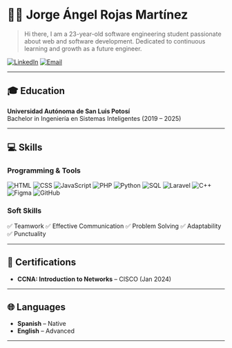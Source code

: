 # 👨‍💻 Jorge Ángel Rojas Martínez

> Hi there, I am a 23-year-old software engineering student passionate about web and software development. Dedicated to continuous learning and growth as a future engineer.

[![LinkedIn](https://img.shields.io/badge/LinkedIn-Profile-blue?style=flat&logo=linkedin)](https://www.linkedin.com/in/jorge-%C3%A1ngel-rojas-mart%C3%ADnez-12292a31b/)
[![Email](https://img.shields.io/badge/Email-jorgeangelrojasmtz@gmail.com-red?style=flat&logo=gmail)](mailto:jorgeangelrojasmtz@gmail.com)

---

## 🎓 Education

**Universidad Autónoma de San Luis Potosí**  
Bachelor in Ingeniería en Sistemas Inteligentes (2019 – 2025)

---

## 💻 Skills

### Programming & Tools
![HTML](https://img.shields.io/badge/HTML-E34F26?style=flat&logo=html5&logoColor=white)
![CSS](https://img.shields.io/badge/CSS-1572B6?style=flat&logo=css3&logoColor=white)
![JavaScript](https://img.shields.io/badge/JavaScript-F7DF1E?style=flat&logo=javascript&logoColor=black)
![PHP](https://img.shields.io/badge/PHP-777BB4?style=flat&logo=php&logoColor=white)
![Python](https://img.shields.io/badge/Python-3776AB?style=flat&logo=python&logoColor=white)
![SQL](https://img.shields.io/badge/SQL-003B57?style=flat&logo=postgresql&logoColor=white)
![Laravel](https://img.shields.io/badge/Laravel-FF2D20?style=flat&logo=laravel&logoColor=white)
![C++](https://img.shields.io/badge/C++-00599C?style=flat&logo=c%2B%2B&logoColor=white)
![Figma](https://img.shields.io/badge/Figma-F24E1E?style=flat&logo=figma&logoColor=white)
![GitHub](https://img.shields.io/badge/GitHub-181717?style=flat&logo=github&logoColor=white)

### Soft Skills
✅ Teamwork
✅ Effective Communication
✅ Problem Solving
✅ Adaptability
✅ Punctuality

---
## 📜 Certifications

- **CCNA: Introduction to Networks** – CISCO (Jan 2024)

---

## 🌐 Languages

- **Spanish** – Native
- **English** – Advanced

---


